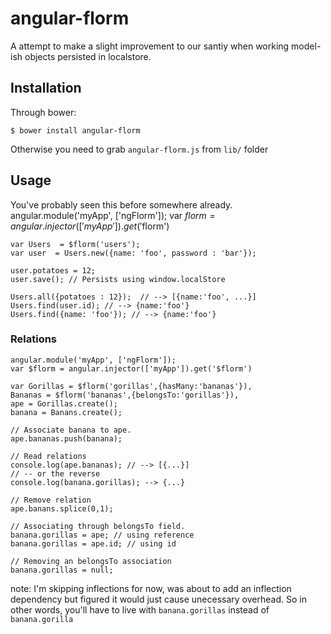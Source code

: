 # angular-florm

A attempt to make a slight improvement to our santiy when
working model-ish objects persisted in localstore.

## Installation
  
Through bower:


    $ bower install angular-florm


Otherwise you need to grab `angular-florm.js` from `lib/` folder

## Usage
You've probably seen this before somewhere already.
    angular.module('myApp', ['ngFlorm']);
    var $florm = angular.injector(['myApp']).get('$florm')

    var Users  = $florm('users');
    var user  = Users.new({name: 'foo', password : 'bar'});
    
    user.potatoes = 12;
    user.save(); // Persists using window.localStore

    Users.all({potatoes : 12});  // --> [{name:'foo', ...}]
    Users.find(user.id); // --> {name:'foo'}
    Users.find({name: 'foo'}); // --> {name:'foo'}

### Relations

    angular.module('myApp', ['ngFlorm']);
    var $florm = angular.injector(['myApp']).get('$florm')

    var Gorillas = $florm('gorillas',{hasMany:'bananas'}),
    Bananas = $florm('bananas',{belongsTo:'gorillas'}),
    ape = Gorillas.create();
    banana = Banans.create();

    // Associate banana to ape.
    ape.bananas.push(banana);

    // Read relations
    console.log(ape.bananas); // --> [{...}]
    // -- or the reverse
    console.log(banana.gorillas); --> {...}

    // Remove relation
    ape.banans.splice(0,1);

    // Associating through belongsTo field.
    banana.gorillas = ape; // using reference
    banana.gorillas = ape.id; // using id

    // Removing an belongsTo association
    banana.gorillas = null;

    
note: I'm skipping inflections for now, was about to add an inflection
dependency but figured it would just cause unecessary overhead. 
So in other words, you'll have to live with `banana.gorillas` instead of
`banana.gorilla` 

